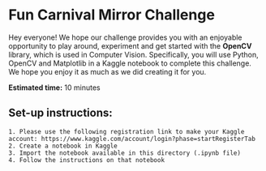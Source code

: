 # Fun Carnival Mirror Challenge

Hey everyone! We hope our challenge provides you with an enjoyable opportunity to play around, experiment and get started with the **OpenCV** library, which is used in Computer Vision. Specifically, you will use Python, OpenCV and Matplotlib in a Kaggle notebook to complete this challenge. We hope you enjoy it as much as we did creating it for you. 

**Estimated time:** 10 minutes

## Set-up instructions: 
    1. Please use the following registration link to make your Kaggle account: https://www.kaggle.com/account/login?phase=startRegisterTab
    2. Create a notebook in Kaggle
    3. Import the notebook available in this directory (.ipynb file)
    4. Follow the instructions on that notebook
